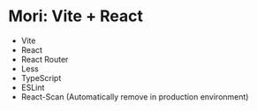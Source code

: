 # Mori: Vite + React

-   Vite
-   React
-   React Router
-   Less
-   TypeScript
-   ESLint
-   React-Scan (Automatically remove in production environment)
